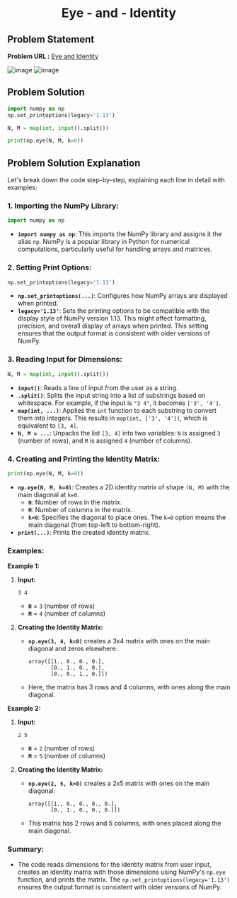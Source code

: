 <h1 align='center'>Eye - and - Identity</h1>

## Problem Statement

**Problem URL :** [Eye and Identity](https://www.hackerrank.com/challenges/np-eye-and-identity/problem?isFullScreen=true)

![image](https://github.com/user-attachments/assets/67d8ef41-d2bf-44a1-8dc6-932ac48df26b)
![image](https://github.com/user-attachments/assets/0200ff76-1507-4a66-a1f7-aa3d05929e62)

## Problem Solution
```py
import numpy as np
np.set_printoptions(legacy='1.13')

N, M = map(int, input().split())

print(np.eye(N, M, k=0))
```

## Problem Solution Explanation
Let's break down the code step-by-step, explaining each line in detail with examples:

### 1. **Importing the NumPy Library:**
   ```python
   import numpy as np
   ```
   - **`import numpy as np`**: This imports the NumPy library and assigns it the alias `np`. NumPy is a popular library in Python for numerical computations, particularly useful for handling arrays and matrices.

### 2. **Setting Print Options:**
   ```python
   np.set_printoptions(legacy='1.13')
   ```
   - **`np.set_printoptions(...)`**: Configures how NumPy arrays are displayed when printed.
   - **`legacy='1.13'`**: Sets the printing options to be compatible with the display style of NumPy version 1.13. This might affect formatting, precision, and overall display of arrays when printed. This setting ensures that the output format is consistent with older versions of NumPy.

### 3. **Reading Input for Dimensions:**
   ```python
   N, M = map(int, input().split())
   ```
   - **`input()`**: Reads a line of input from the user as a string.
   - **`.split()`**: Splits the input string into a list of substrings based on whitespace. For example, if the input is `"3 4"`, it becomes `['3', '4']`.
   - **`map(int, ...)`**: Applies the `int` function to each substring to convert them into integers. This results in `map(int, ['3', '4'])`, which is equivalent to `[3, 4]`.
   - **`N, M = ...`**: Unpacks the list `[3, 4]` into two variables: `N` is assigned `3` (number of rows), and `M` is assigned `4` (number of columns).

### 4. **Creating and Printing the Identity Matrix:**
   ```python
   print(np.eye(N, M, k=0))
   ```
   - **`np.eye(N, M, k=0)`**: Creates a 2D identity matrix of shape `(N, M)` with the main diagonal at `k=0`.
     - **`N`**: Number of rows in the matrix.
     - **`M`**: Number of columns in the matrix.
     - **`k=0`**: Specifies the diagonal to place ones. The `k=0` option means the main diagonal (from top-left to bottom-right).
   - **`print(...)`**: Prints the created identity matrix.

### Examples:

**Example 1:**

1. **Input:**
   ```
   3 4
   ```
   - **`N`** = `3` (number of rows)
   - **`M`** = `4` (number of columns)

2. **Creating the Identity Matrix:**
   - **`np.eye(3, 4, k=0)`** creates a 3x4 matrix with ones on the main diagonal and zeros elsewhere:
     ```
     array([[1., 0., 0., 0.],
            [0., 1., 0., 0.],
            [0., 0., 1., 0.]])
     ```
   - Here, the matrix has 3 rows and 4 columns, with ones along the main diagonal.

**Example 2:**

1. **Input:**
   ```
   2 5
   ```
   - **`N`** = `2` (number of rows)
   - **`M`** = `5` (number of columns)

2. **Creating the Identity Matrix:**
   - **`np.eye(2, 5, k=0)`** creates a 2x5 matrix with ones on the main diagonal:
     ```
     array([[1., 0., 0., 0., 0.],
            [0., 1., 0., 0., 0.]])
     ```
   - This matrix has 2 rows and 5 columns, with ones placed along the main diagonal.

### Summary:
- The code reads dimensions for the identity matrix from user input, creates an identity matrix with those dimensions using NumPy's `np.eye` function, and prints the matrix. The `np.set_printoptions(legacy='1.13')` ensures the output format is consistent with older versions of NumPy.
